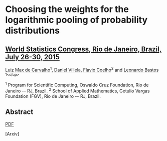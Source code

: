 # Choosing the weights for the logarithmic pooling of probability distributions
## [World Statistics Congress, Rio de Janeiro, Brazil, July 26-30, 2015](http://www.isi2015.org/)
[Luiz Max de Carvalho](http://lmfcarvalho.org/about/)<sup>1</sup>, [Daniel Villela](http://www.procc.fiocruz.br/Members/dvillela), [Flavio Coelho](http://fccoelho.github.io/)<sup>2</sup> and [Leonardo Bastos](http://www.procc.fiocruz.br/Members/lsbastos) <sup>1<s/up>
 
<sup>1</sup> Program for Scientific Computing, Oswaldo Cruz Foundation, Rio de Janeiro -- RJ, Brazil.
<sup>2</sup> School of Applied Mathematics, Getulio Vargas Foundation (FGV), Rio de Janeiro -- RJ, Brazil.

## Abstract
[PDF](https://www.sharelatex.com/project/54d8cefc01a0c9412027ff59/output/output.pdf?cache_bust=1423494915357&compileGroup=priority)


[Arxiv]
